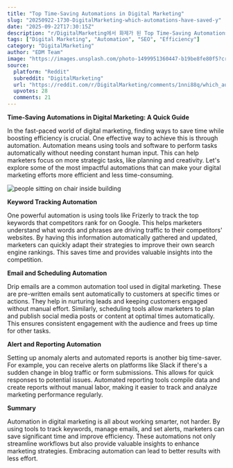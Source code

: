 ```yaml
---
title: "Top Time-Saving Automations in Digital Marketing"
slug: "20250922-1730-DigitalMarketing-which-automations-have-saved-y"
date: "2025-09-22T17:30:15Z"
description: "r/DigitalMarketing에서 화제가 된 Top Time-Saving Automations in Digital Marketing에 대한 깊이 있는 분석과 인사이트"
tags: ["Digital Marketing", "Automation", "SEO", "Efficiency"]
category: "DigitalMarketing"
author: "EDM Team"
image: "https://images.unsplash.com/photo-1499951360447-b19be8fe80f5?crop=entropy&cs=tinysrgb&fit=max&fm=jpg&ixid=M3w3OTU0NDF8MHwxfHNlYXJjaHwxMXx8ZGlnaXRhbCUyMG1hcmtldGluZ3xlbnwxfDB8fHwxNzU4NTYyMjA1fDA&ixlib=rb-4.1.0&q=80&w=1080"
source:
  platform: "Reddit"
  subreddit: "DigitalMarketing"
  url: "https://reddit.com/r/DigitalMarketing/comments/1nni88q/which_automations_have_saved_you_the_most_time_in/"
  upvotes: 28
  comments: 21
---
```


**Time-Saving Automations in Digital Marketing: A Quick Guide**

In the fast-paced world of digital marketing, finding ways to save time while boosting efficiency is crucial. One effective way to achieve this is through automation. Automation means using tools and software to perform tasks automatically without needing constant human input. This can help marketers focus on more strategic tasks, like planning and creativity. Let's explore some of the most impactful automations that can make your digital marketing efforts more efficient and less time-consuming.

![people sitting on chair inside building](https://images.unsplash.com/photo-1606836591695-4d58a73eba1e?crop=entropy&cs=tinysrgb&fit=max&fm=jpg&ixid=M3w3OTU0NDF8MHwxfHNlYXJjaHwxfHxidXNpbmVzcyUyMG1lZXRpbmd8ZW58MXwwfHx8MTc1ODU2MjIwNXww&ixlib=rb-4.1.0&q=80&w=1080)

**Keyword Tracking Automation**

One powerful automation is using tools like Frizerly to track the top keywords that competitors rank for on Google. This helps marketers understand what words and phrases are driving traffic to their competitors' websites. By having this information automatically gathered and updated, marketers can quickly adapt their strategies to improve their own search engine rankings. This saves time and provides valuable insights into the competition.

**Email and Scheduling Automation**

Drip emails are a common automation tool used in digital marketing. These are pre-written emails sent automatically to customers at specific times or actions. They help in nurturing leads and keeping customers engaged without manual effort. Similarly, scheduling tools allow marketers to plan and publish social media posts or content at optimal times automatically. This ensures consistent engagement with the audience and frees up time for other tasks.

**Alert and Reporting Automation**

Setting up anomaly alerts and automated reports is another big time-saver. For example, you can receive alerts on platforms like Slack if there's a sudden change in blog traffic or form submissions. This allows for quick responses to potential issues. Automated reporting tools compile data and create reports without manual labor, making it easier to track and analyze marketing performance regularly.

**Summary**

Automation in digital marketing is all about working smarter, not harder. By using tools to track keywords, manage emails, and set alerts, marketers can save significant time and improve efficiency. These automations not only streamline workflows but also provide valuable insights to enhance marketing strategies. Embracing automation can lead to better results with less effort.